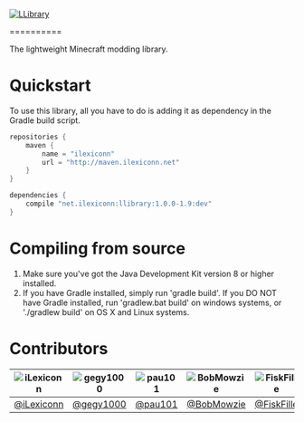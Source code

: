 [<img src="http://i.imgur.com/KOyR7CV.png" alt="LLibrary" align="center"/>](https://github.com/iLexiconn/LLibrary)

==========

The lightweight Minecraft modding library.

Quickstart
==========
To use this library, all you have to do is adding it as dependency in the Gradle build script.
```gradle
repositories {
    maven {
        name = "ilexiconn"
        url = "http://maven.ilexiconn.net"
    }
}

dependencies {
    compile "net.ilexiconn:llibrary:1.0.0-1.9:dev"
}
```

Compiling from source
==========
1. Make sure you've got the Java Development Kit version 8 or higher installed.
2. If you have Gradle installed, simply run 'gradle build'. If you DO NOT have Gradle installed, run 'gradlew.bat build' on windows systems, or './gradlew build' on OS X and Linux systems.

Contributors
==========
|![iLexiconn](https://avatars0.githubusercontent.com/u/5201999?v=3&s=125)|![gegy1000](https://avatars0.githubusercontent.com/u/5172118?v=3&s=125)|![pau101](https://avatars0.githubusercontent.com/u/5201207?v=3&s=125)|![BobMowzie](https://avatars0.githubusercontent.com/u/7550579?v=3&s=125)|![FiskFille](https://avatars0.githubusercontent.com/u/10811084?v=3&s=125)|![TheCyberBrick](https://avatars0.githubusercontent.com/u/2338519?v=3&s=125)
|:--------:|:--------:|:--------:|:--------:|:--------:|:--------:|
| [@iLexiconn](https://github.com/iLexiconn) | [@gegy1000](https://github.com/gegy1000) | [@pau101](https://github.com/pau101) | [@BobMowzie](https://github.com/BobMowzie) | [@FiskFille](https://github.com/FiskFille) | [@TheCyberBrick](https://github.com/TheCyberBrick) |
